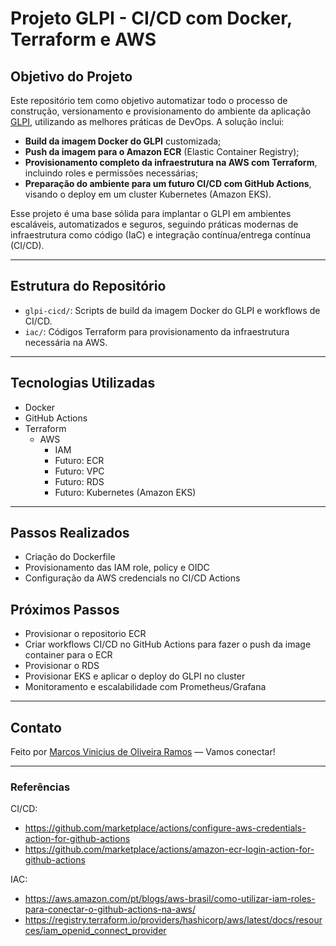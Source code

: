 # Projeto GLPI - CI/CD com Docker, Terraform e AWS

## Objetivo do Projeto

Este repositório tem como objetivo automatizar todo o processo de construção, versionamento e provisionamento do ambiente da aplicação [GLPI](https://glpi-project.org/), utilizando as melhores práticas de DevOps. A solução inclui:

- **Build da imagem Docker do GLPI** customizada;
- **Push da imagem para o Amazon ECR** (Elastic Container Registry);
- **Provisionamento completo da infraestrutura na AWS com Terraform**, incluindo roles e permissões necessárias;
- **Preparação do ambiente para um futuro CI/CD com GitHub Actions**, visando o deploy em um cluster Kubernetes (Amazon EKS).

Esse projeto é uma base sólida para implantar o GLPI em ambientes escaláveis, automatizados e seguros, seguindo práticas modernas de infraestrutura como código (IaC) e integração contínua/entrega contínua (CI/CD).

---

## Estrutura do Repositório

- `glpi-cicd/`: Scripts de build da imagem Docker do GLPI e workflows de CI/CD.
- `iac/`: Códigos Terraform para provisionamento da infraestrutura necessária na AWS.

---

## Tecnologias Utilizadas

- Docker
- GitHub Actions
- Terraform
  - AWS 
    - IAM
    - Futuro: ECR
    - Futuro: VPC
    - Futuro: RDS
    - Futuro: Kubernetes (Amazon EKS)

---

## Passos Realizados

- Criação do Dockerfile
- Provisionamento das IAM role, policy e OIDC
- Configuração da AWS credencials no CI/CD Actions

## Próximos Passos

- Provisionar o repositorio ECR
- Criar workflows CI/CD no GitHub Actions para fazer o push da image container para o ECR
- Provisionar o RDS
- Provisionar EKS e aplicar o deploy do GLPI no cluster
- Monitoramento e escalabilidade com Prometheus/Grafana

---

## Contato

Feito por [Marcos Vinicius de Oliveira Ramos](https://www.linkedin.com/in/marcosvoramos/) — Vamos conectar!

---

### Referências

CI/CD:

- https://github.com/marketplace/actions/configure-aws-credentials-action-for-github-actions
- https://github.com/marketplace/actions/amazon-ecr-login-action-for-github-actions

IAC:

- https://aws.amazon.com/pt/blogs/aws-brasil/como-utilizar-iam-roles-para-conectar-o-github-actions-na-aws/
- https://registry.terraform.io/providers/hashicorp/aws/latest/docs/resources/iam_openid_connect_provider